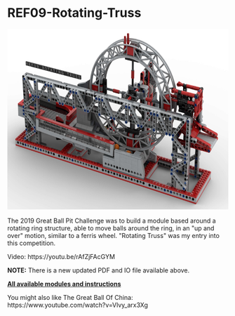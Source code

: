 <a name="README"></a>
# REF09-Rotating-Truss
<img width="640" height="412" src="https://github.com/rykfield/REF09-Rotating-Truss/raw/master/REF09%20-%20Rotating%20Truss%20-%20Banner.jpg">
<BR>

The 2019 Great Ball Pit Challenge was to build a module based around a rotating ring structure, able to move balls around the ring, in an "up and over" motion, similar to a ferris wheel.  "Rotating Truss" was my entry into this competition.

<P>Video: https://youtu.be/rAfZjFAcGYM

<P><B>NOTE:</B> There is a new updated PDF and IO file available above.</P>

<P><a href="https://github.com/rykfield/REF00-Module-Overview"><B>All available modules and instructions</b></a>

<P>You might also like The Great Ball Of China: https://www.youtube.com/watch?v=Vlvy_arx3Xg

